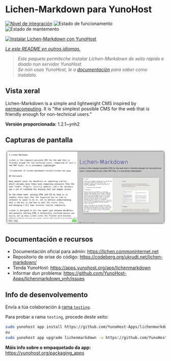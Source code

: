 <!--
NOTA: Este README foi creado automáticamente por <https://github.com/YunoHost/apps/tree/master/tools/readme_generator>
NON debe editarse manualmente.
-->

# Lichen-Markdown para YunoHost

[![Nivel de integración](https://apps.yunohost.org/badge/integration/lichenmarkdown)](https://ci-apps.yunohost.org/ci/apps/lichenmarkdown/)
![Estado de funcionamento](https://apps.yunohost.org/badge/state/lichenmarkdown)
![Estado de mantemento](https://apps.yunohost.org/badge/maintained/lichenmarkdown)

[![Instalar Lichen-Markdown con YunoHost](https://install-app.yunohost.org/install-with-yunohost.svg)](https://install-app.yunohost.org/?app=lichenmarkdown)

*[Le este README en outros idiomas.](./ALL_README.md)*

> *Este paquete permíteche instalar Lichen-Markdown de xeito rápido e doado nun servidor YunoHost.*  
> *Se non usas YunoHost, le a [documentación](https://yunohost.org/install) para saber como instalalo.*

## Vista xeral

Lichen-Markdown is a simple and lightweight CMS inspired by [permacomputing](https://permacomputing.net). It is "the simplest possible CMS for the web that is friendly enough for non-technical users."


**Versión proporcionada:** 1.2.1~ynh2

## Capturas de pantalla

![Captura de pantalla de Lichen-Markdown](./doc/screenshots/lichen-markdown-cms-boxshadow4.png)

## Documentación e recursos

- Documentación oficial para admin: <https://lichen.commoninternet.net>
- Repositorio de orixe do código: <https://codeberg.org/ukrudt.net/lichen-markdown/>
- Tenda YunoHost: <https://apps.yunohost.org/app/lichenmarkdown>
- Informar dun problema: <https://github.com/YunoHost-Apps/lichenmarkdown_ynh/issues>

## Info de desenvolvemento

Envía a túa colaboración á [rama `testing`](https://github.com/YunoHost-Apps/lichenmarkdown_ynh/tree/testing).

Para probar a rama `testing`, procede deste xeito:

```bash
sudo yunohost app install https://github.com/YunoHost-Apps/lichenmarkdown_ynh/tree/testing --debug
ou
sudo yunohost app upgrade lichenmarkdown -u https://github.com/YunoHost-Apps/lichenmarkdown_ynh/tree/testing --debug
```

**Máis info sobre o empaquetado da app:** <https://yunohost.org/packaging_apps>
